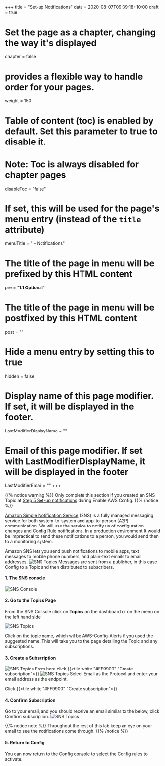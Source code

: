 +++
title = "Set-up Notifications"
date = 2020-08-07T09:39:18+10:00
draft = true

# Set the page as a chapter, changing the way it's displayed
chapter = false

# provides a flexible way to handle order for your pages.
weight = 150
# Table of content (toc) is enabled by default. Set this parameter to true to disable it.
# Note: Toc is always disabled for chapter pages
disableToc = "false"
# If set, this will be used for the page's menu entry (instead of the `title` attribute)
menuTitle = " - Notifications"
# The title of the page in menu will be prefixed by this HTML content
pre = "<b>1.1 Optional</b>"
# The title of the page in menu will be postfixed by this HTML content
post = ""
# Hide a menu entry by setting this to true
hidden = false
# Display name of this page modifier. If set, it will be displayed in the footer.
LastModifierDisplayName = ""
# Email of this page modifier. If set with LastModifierDisplayName, it will be displayed in the footer
LastModifierEmail = ""
+++

{{% notice warning %}}
Only complete this section if you created an SNS Topic at [Step 5 Set-up notifications](http://localhost:1313/risk-lab-site/4-detective-controls-config/1-config-setup/#5-optional---set-up-notifications) during Enable AWS Config.
{{% /notice %}}

[Amazon Simple Notification Service](https://aws.amazon.com/sns) (SNS) is a fully managed messaging service for both system-to-system and app-to-person (A2P) communication. We will use the service to notify us of configuration changes and Config Rule notifications. In a production environment It would be impractical to send these notifications to a person, you would send then to a monitoring system. 

Amazon SNS lets you send push notifications to mobile apps, text messages to mobile phone numbers, and plain-text emails to email addresses.
![SNS Topics](sns-overview.png?classes=shadow)
Messages are sent from a publisher, in this case Config to a Topic and then distributed to subscribers.

#### 1. The SNS console ####
![SNS Console](console-sns.png?classes=shadow)

#### 2. Go to the Topics Page ####
From the SNS Console click on **Topics** on the dashboard or on the menu on the left hand side.

![SNS Topics](sns-topics.png?classes=shadow)

Click on the topic name, which wil be AWS-Config-Alerts if you used the suggested name. This will take you to the page detailing the Topic and any subscriptions.

#### 3. Create a Subscription ####
![SNS Topics](sns-config-alerts.png?classes=shadow)
From here click {{<tile white "#FF9900" "Create subscription">}}
![SNS Topics](sns-create-subscription.png?classes=shadow)
Select Email as the Protocol and enter your email address as the endpoint.  

Click {{<tile white "#FF9900" "Create subscription">}}

#### 4. Confirm Subscription ####
Go to your email, and you should receive an email similar to the below, click Confirm subscription.
![SNS Topics](sns-email.png?width=300px&classes=shadow)

{{% notice note %}}
Throughout the rest of this lab keep an eye on your email to see the notifications come through.
{{% /notice %}}

#### 5. Return to Config ####
You can now return to the Config console to select the Config rules to activate.
